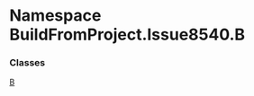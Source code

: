 ﻿# Namespace BuildFromProject\.Issue8540\.B

### Classes

[B](BuildFromProject\.Issue8540\.B\.B\.md)

